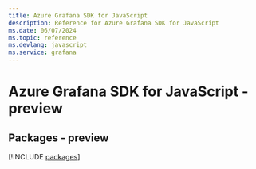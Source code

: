 ```yaml
---
title: Azure Grafana SDK for JavaScript
description: Reference for Azure Grafana SDK for JavaScript
ms.date: 06/07/2024
ms.topic: reference
ms.devlang: javascript
ms.service: grafana
---
```

# Azure Grafana SDK for JavaScript - preview
## Packages - preview
[!INCLUDE [packages](grafana-index.md)]